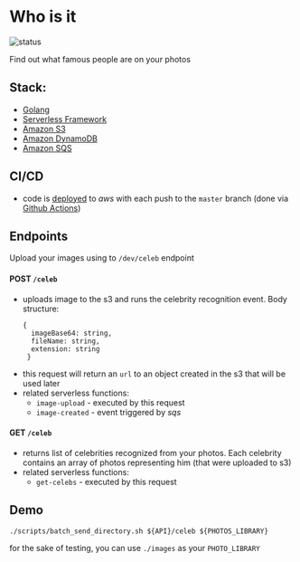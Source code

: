 # Who is it
![status](https://github.com/pietersweter/who-is-it/workflows/deploy/badge.svg)

Find out what famous people are on your photos

## Stack:
- [Golang](https://golang.org/)
- [Serverless Framework](https://www.serverless.com/)
- [Amazon S3](https://aws.amazon.com/s3/)
- [Amazon DynamoDB](https://aws.amazon.com/dynamodb/)
- [Amazon SQS](https://aws.amazon.com/sqs/)

## CI/CD
- code is [deployed](https://github.com/pietersweter/who-is-it/actions) to *aws* with each push to the `master` branch (done via [Github Actions](https://github.com/features/actions))

## Endpoints
Upload your images using to `/dev/celeb` endpoint
#### POST `/celeb`
- uploads image to the s3 and runs the celebrity recognition event. Body structure:
  ```
  {
    imageBase64: string,
    fileName: string,
    extension: string
   }
  ```
- this request will return an `url` to an object created in the s3 that will be used later
- related serverless functions:
  - `image-upload` - executed by this request
  - `image-created` - event triggered by *sqs*

#### GET `/celeb`
- returns list of celebrities recognized from your photos. Each celebrity contains an array of photos representing him (that were uploaded to s3)
- related serverless functions:
  - `get-celebs` - executed by this request

## Demo
```
./scripts/batch_send_directory.sh ${API}/celeb ${PHOTOS_LIBRARY}
```
for the sake of testing, you can use `./images` as your `PHOTO_LIBRARY`
